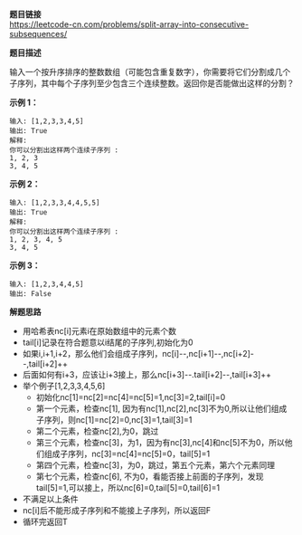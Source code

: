 **题目链接**  
https://leetcode-cn.com/problems/split-array-into-consecutive-subsequences/  

**题目描述**  

输入一个按升序排序的整数数组（可能包含重复数字），你需要将它们分割成几个子序列，其中每个子序列至少包含三个连续整数。返回你是否能做出这样的分割？

**示例 1：**
```
输入: [1,2,3,3,4,5]
输出: True
解释:
你可以分割出这样两个连续子序列 : 
1, 2, 3
3, 4, 5
```

**示例 2：**
```
输入: [1,2,3,3,4,4,5,5]
输出: True
解释:
你可以分割出这样两个连续子序列 : 
1, 2, 3, 4, 5
3, 4, 5
 ```

**示例 3：**
```
输入: [1,2,3,4,4,5]
输出: False
```

**解题思路**  
* 用哈希表nc[i]元素i在原始数组中的元素个数
* tail[i]记录在符合题意以i结尾的子序列,初始化为0
* 如果i,i+1,i+2，那么他们会组成子序列，nc[i]--,nc[i+1]--,nc[i+2]--,tail[i+2]++
* 后面如何有i+3，应该让i+3接上，那么nc[i+3]--.tail[i+2]--,tail[i+3]++
* 举个例子[1,2,3,3,4,5,6]
  * 初始化nc[1]=nc[2]=nc[4]=nc[5]=1,nc[3]=2,tail[i]=0
  * 第一个元素，检查nc[1], 因为有nc[1],nc[2],nc[3]不为0,所以让他们组成子序列，则nc[1]=nc[2]=0,nc[3]=1,tail[3]=1
  * 第二个元素，检查nc[2],为0，跳过
  * 第三个元素，检查nc[3]，为1，因为有nc[3],nc[4]和nc[5]不为0，所以他们组成子序列，nc[3]=nc[4]=nc[5]=0，tail[5]=1
  * 第四个元素，检查nc[3]，为0，跳过，第五个元素，第六个元素同理
  * 第七个元素，检查nc[6], 不为0，看能否接上前面的子序列，发现tail[5]=1,可以接上，所以nc[6]=0,tail[5]=0,tail[6]=1
 * 不满足以上条件
  * nc[i]后不能形成子序列和不能接上子序列，所以返回F
  * 循环完返回T
